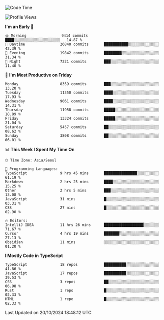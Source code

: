 <!--START_SECTION:waka-->
![Code Time](http://img.shields.io/badge/Code%20Time-6%2C808%20hrs%2057%20mins-blue)

![Profile Views](http://img.shields.io/badge/Profile%20Views-0-blue)

**I'm an Early 🐤** 

```text
🌞 Morning                9414 commits        ████░░░░░░░░░░░░░░░░░░░░░   14.87 % 
🌆 Daytime                26840 commits       ███████████░░░░░░░░░░░░░░   42.39 % 
🌃 Evening                19842 commits       ████████░░░░░░░░░░░░░░░░░   31.34 % 
🌙 Night                  7221 commits        ███░░░░░░░░░░░░░░░░░░░░░░   11.40 % 
```
📅 **I'm Most Productive on Friday** 

```text
Monday                   8359 commits        ███░░░░░░░░░░░░░░░░░░░░░░   13.20 % 
Tuesday                  11350 commits       ████░░░░░░░░░░░░░░░░░░░░░   17.93 % 
Wednesday                9061 commits        ████░░░░░░░░░░░░░░░░░░░░░   14.31 % 
Thursday                 11958 commits       █████░░░░░░░░░░░░░░░░░░░░   18.89 % 
Friday                   13324 commits       █████░░░░░░░░░░░░░░░░░░░░   21.04 % 
Saturday                 5457 commits        ██░░░░░░░░░░░░░░░░░░░░░░░   08.62 % 
Sunday                   3808 commits        ██░░░░░░░░░░░░░░░░░░░░░░░   06.01 % 
```


📊 **This Week I Spent My Time On** 

```text
🕑︎ Time Zone: Asia/Seoul

💬 Programming Languages: 
TypeScript               9 hrs 45 mins       ███████████████░░░░░░░░░░   61.19 % 
Markdown                 2 hrs 25 mins       ████░░░░░░░░░░░░░░░░░░░░░   15.25 % 
Other                    2 hrs 5 mins        ███░░░░░░░░░░░░░░░░░░░░░░   13.08 % 
JavaScript               31 mins             █░░░░░░░░░░░░░░░░░░░░░░░░   03.31 % 
CSS                      27 mins             █░░░░░░░░░░░░░░░░░░░░░░░░   02.90 % 

🔥 Editors: 
IntelliJ IDEA            11 hrs 26 mins      ██████████████████░░░░░░░   71.67 % 
Cursor                   4 hrs 19 mins       ███████░░░░░░░░░░░░░░░░░░   27.13 % 
Obsidian                 11 mins             ░░░░░░░░░░░░░░░░░░░░░░░░░   01.20 % 
```

**I Mostly Code in TypeScript** 

```text
TypeScript               18 repos            ██████████░░░░░░░░░░░░░░░   41.86 % 
JavaScript               17 repos            ██████████░░░░░░░░░░░░░░░   39.53 % 
CSS                      3 repos             ██░░░░░░░░░░░░░░░░░░░░░░░   06.98 % 
Rust                     1 repo              █░░░░░░░░░░░░░░░░░░░░░░░░   02.33 % 
HTML                     1 repo              █░░░░░░░░░░░░░░░░░░░░░░░░   02.33 % 
```




 Last Updated on 20/10/2024 18:48:12 UTC
<!--END_SECTION:waka-->
